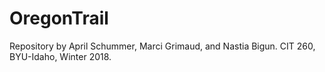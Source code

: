 # OregonTrail
Repository by April Schummer, Marci Grimaud, and Nastia Bigun. CIT 260, BYU-Idaho, Winter 2018.
